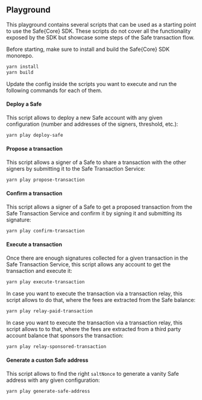 ## Playground

This playground contains several scripts that can be used as a starting point to use the Safe{Core} SDK. These scripts do not cover all the functionality exposed by the SDK but showcase some steps of the Safe transaction flow.

Before starting, make sure to install and build the Safe{Core} SDK monorepo.

```bash
yarn install
yarn build
```

Update the config inside the scripts you want to execute and run the following commands for each of them.

#### Deploy a Safe

This script allows to deploy a new Safe account with any given configuration (number and addresses of the signers, threshold, etc.):

```bash
yarn play deploy-safe
```

#### Propose a transaction

This script allows a signer of a Safe to share a transaction with the other signers by submitting it to the Safe Transaction Service:

```bash
yarn play propose-transaction
```

#### Confirm a transaction

This script allows a signer of a Safe to get a proposed transaction from the Safe Transaction Service and confirm it by signing it and submitting its signature:

```bash
yarn play confirm-transaction
```

#### Execute a transaction

Once there are enough signatures collected for a given transaction in the Safe Transaction Service, this script allows any account to get the transaction and execute it:

```bash
yarn play execute-transaction
```

In case you want to execute the transaction via a transaction relay, this script allows to do that, where the fees are extracted from the Safe balance:

```bash
yarn play relay-paid-transaction
```

In case you want to execute the transaction via a transaction relay, this script allows to to that, where the fees are extracted from a third party account balance that sponsors the transaction:

```bash
yarn play relay-sponsored-transaction
```

#### Generate a custon Safe address

This script allows to find the right `saltNonce` to generate a vanity Safe address with any given configuration:

```bash
yarn play generate-safe-address
```
